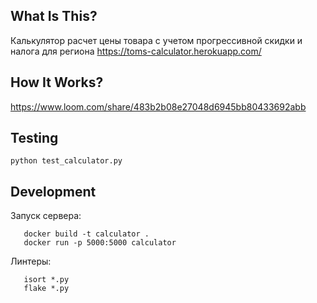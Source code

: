 What Is This?
-------------

Калькулятор расчет цены товара с учетом прогрессивной скидки и налога для региона
https://toms-calculator.herokuapp.com/

How It Works?
-------------

https://www.loom.com/share/483b2b08e27048d6945bb80433692abb


Testing
-------
```
python test_calculator.py
```

Development
-------
Запуск сервера:
```
   docker build -t calculator .
   docker run -p 5000:5000 calculator
```
Линтеры:
```
   isort *.py
   flake *.py
```
